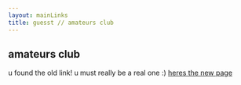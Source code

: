```yaml
---
layout: mainLinks
title: guesst // amateurs club
---
```


## amateurs club   

u found the old link! u must really be a real one :) [heres the new page](https://planethome.media/amateurs-club)

<!-- <img src="REDACTED" alt="Club Amateur Poster" class="amateursClubImage">


amateurs club is a weekly communal art and learning event.
- come when you want, dont when you dont. 
- come if you want to relax with people after the week.
- come if you want to learn something new.
- come if you want to see people do what they love.
- come to cowork on your artistic projects
- come for the weekly communion.
{: .carrotList }

this form will serve as our rsvp and planner for who is coming and what they will bring. please try to keep signups to around 15 ppl maximum per week, we wanna make sure there is enough space for people to fully engage with one another. we hope this will be a space of learning, community, and ritual. see you there <3

<iframe class="airtable-embed" src="https://airtable.com/embed/appLKheCnPwzGQm3g/shrddVoybMIpSJdBR?layout=card" frameborder="0" onmousewheel="" width="100%" height="533" style="background: transparent; border: 1px solid #ccc;"></iframe>

[heres the sign up sheet](https://airtable.com/appLKheCnPwzGQm3g/pagrcvEUwXel2vqYW/form) (password is: planethome) -->